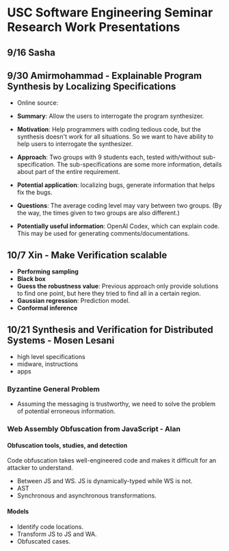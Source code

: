 # USC Software Engineering Seminar Research Work Presentations

## 9/16 Sasha

## 9/30 Amirmohammad - Explainable Program Synthesis by Localizing Specifications

- Online source:

- **Summary**: Allow the users to interrogate the program synthesizer.
- **Motivation**: Help programmers with coding tedious code, but the synthesis doesn't work for all situations. So we want to have ability to help users to interrogate the synthesizer.
- **Approach**: Two groups with 9 students each, tested with/without sub-specification. The sub-specifications are some more information, details about part of the entire requirement.
- **Potential application**: localizing bugs, generate information that helps fix the bugs.
- **Questions**: The average coding level may vary between two groups. (By the way, the times given to two groups are also different.)
- **Potentially useful information**: OpenAI Codex, which can explain code. This may be used for generating comments/documentations.

## 10/7 Xin - Make Verification scalable

- **Performing sampling**
- **Black box**
- **Guess the robustness value**: Previous approach only provide solutions to find one point, but here they tried to find all in a certain region.
- **Gaussian regression**: Prediction model.
- **Conformal inference**

## 10/21 Synthesis and Verification for Distributed Systems - Mosen Lesani

- high level specifications
- midware, instructions
- apps

### Byzantine General Problem

- Assuming the messaging is trustworthy, we need to solve the problem of potential erroneous information.

### Web Assembly Obfuscation from JavaScript - Alan

#### Obfuscation tools, studies, and detection

Code obfuscation takes well-engineered code and makes it difficult for an attacker to understand.

- Between JS and WS. JS is dynamically-typed while WS is not.
- AST
- Synchronous and asynchronous transformations.

#### Models

- Identify code locations.
- Transform JS to JS and WA.
- Obfuscated cases.
